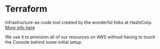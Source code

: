 # Terraform

Infrastructure-as-code tool created by the wonderful folks at HashiCorp.
[More info here](https://www.terraform.io/)

We use it to provision all of our resources on AWS without having to touch the Console behind some initial setup.
